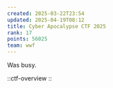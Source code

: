 ```yaml
---
created: 2025-03-22T23:54
updated: 2025-04-19T08:12
title: Cyber Apocalypse CTF 2025
rank: 17
points: 56025
team: wwf
---
```


Was busy.

::ctf-overview
::
